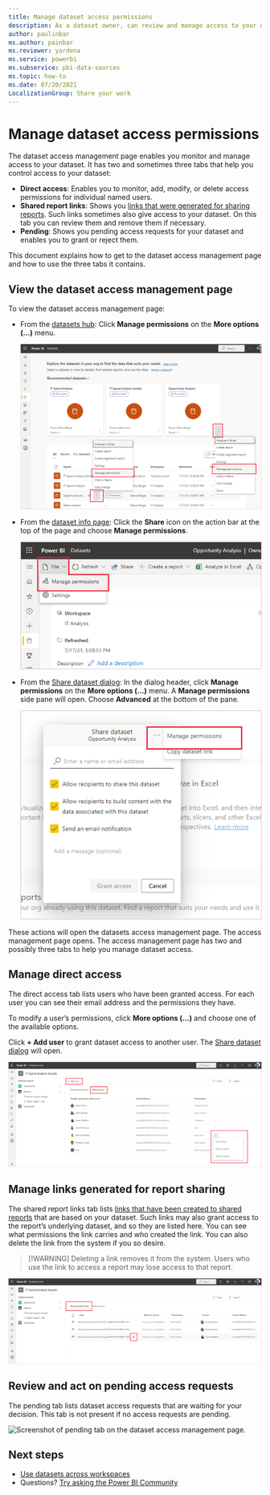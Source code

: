 ```yaml
---
title: Manage dataset access permissions
description: As a dataset owner, can review and manage access to your dataset, to help keep your sensitive data secure.
author: paulinbar
ms.author: painbar
ms.reviewer: yardena
ms.service: powerbi
ms.subservice: pbi-data-sources
ms.topic: how-to
ms.date: 07/20/2021
LocalizationGroup: Share your work
---
```

# Manage dataset access permissions

The dataset access management page enables you monitor and manage access to your dataset. It has two and sometimes three tabs that help you control access to your dataset:
* **Direct access**: Enables you to monitor, add, modify, or delete access permissions for individual named users.
* **Shared report links**: Shows you [links that were generated for sharing reports](../collaborate-share/service-share-dashboards.md). Such links sometimes also give access to your dataset. On this tab you can review them and remove them if necessary.
* **Pending**: Shows you pending access requests for your dataset and enables you to grant or reject them.

This document explains how to get to the dataset access management page and how to use the three tabs it contains.

## View the dataset access management page

To view the dataset access management page:

* From the [datasets hub](service-datasets-hub.md#find-the-dataset-you-need): Click **Manage permissions** on the **More options (…)** menu.

    ![Screenshot of dataset access management page entry points on the datasets hub.](media/service-datasets-manage-access-permissions/power-bi-dataset-manage-permissions-entry-datasets-hub-page.png)

* From the [dataset info page](service-datasets-hub.md#view-dataset-details-and-explore-related-reports): Click the **Share** icon on the action bar at the top of the page and choose **Manage permissions**.

    ![Screenshot of dataset access management page entry points on the dataset info page.](media/service-datasets-manage-access-permissions/power-bi-dataset-manage-permissions-entry-dataset-info-page.png)

* From the [Share dataset dialog](service-datasets-share.md#share-your-dataset): In the dialog header, click **Manage permissions** on the **More options (…)** menu. A **Manage permissions** side pane will open. Choose **Advanced** at the bottom of the pane.

    ![Screenshot of dataset access management page entry point on the Share dataset dialog.](media/service-datasets-manage-access-permissions/power-bi-dataset-manage-permissions-entry-share-dataset-dialog.png)
 
These actions will open the datasets access management page. The access management page opens.  The access management page has two and possibly three tabs to help you manage dataset access.

## Manage direct access

The direct access tab lists users who have been granted access. For each user you can see their email address and the permissions they have.

To modify a user’s permissions, click **More options (…)** and choose one of the available options.
 
Click **+ Add user** to grant dataset access to another user. The [Share dataset dialog](service-datasets-share.md#share-your-dataset) will open.

![Screenshot of direct access tab on the dataset access management page.](media/service-datasets-manage-access-permissions/power-bi-dataset-direct-access-tab.png)

## Manage links generated for report sharing

The shared report links tab lists [links that have been created to shared reports](../collaborate-share/service-share-dashboards.md) that are based on your dataset. Such links may also grant access to the report’s underlying dataset, and so they are listed here. You can see what permissions the link carries and who created the link. You can also delete the link from the system if you so desire.

>[!WARNING] Deleting a link removes it from the system. Users who use the link to access a report may lose access to that report.

![Screenshot of shared report links tab on the dataset access management page.](media/service-datasets-manage-access-permissions/power-bi-dataset-shared-report-links-tab.png)
 
## Review and act on pending access requests

The pending tab lists dataset access requests that are waiting for your decision. This tab is not present if no access requests are pending.

![Screenshot of pending tab on the dataset access management page.](media/service-datasets-manage-access-permissions/service-datasets-manage-access.png)

## Next steps

* [Use datasets across workspaces](service-datasets-across-workspaces.md)
* Questions? [Try asking the Power BI Community](https://community.powerbi.com/)
